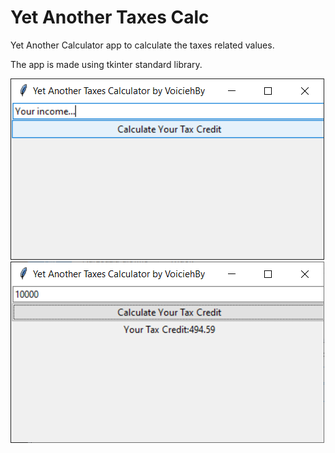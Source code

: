 # Yet Another Taxes Calc
 Yet Another Calculator app to calculate the taxes related values.
 
 The app is made using tkinter standard library.
 
![screenshot_00](https://github.com/VoiciehBy/Yet-Another-Taxes-Calc/blob/main/screenshots/screenshot_00.png)
![screenshot_01](https://github.com/VoiciehBy/Yet-Another-Taxes-Calc/blob/main/screenshots/screenshot_01.png)
